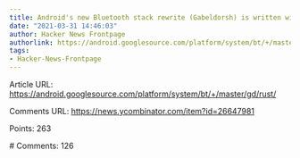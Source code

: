 ```yaml
---
title: Android's new Bluetooth stack rewrite (Gabeldorsh) is written with Rust
date: "2021-03-31 14:46:03"
author: Hacker News Frontpage
authorlink: https://android.googlesource.com/platform/system/bt/+/master/gd/rust/
tags:
- Hacker-News-Frontpage
---
```


<p>Article URL: <a href="https://android.googlesource.com/platform/system/bt/+/master/gd/rust/">https://android.googlesource.com/platform/system/bt/+/master/gd/rust/</a></p>
<p>Comments URL: <a href="https://news.ycombinator.com/item?id=26647981">https://news.ycombinator.com/item?id=26647981</a></p>
<p>Points: 263</p>
<p># Comments: 126</p>
